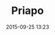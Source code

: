 ---
title: Priapo
layout: post
date: 2015-09-25 13:23
numero: 30
image: 30_priapo.png
thumb: 30_priapo.svg
wiki: https://it.wikipedia.org/wiki/Priapo
source: https://commons.wikimedia.org/wiki/File:Pompeya_er%C3%B3tica6.jpg
source-name: Wikimedia Commons
autore: luca corsato
social-autore: https://twitter.com/lucacorsato
social-idea: https://twitter.com/lucacorsato
idea: luca corsato
tags:
- uomo
- mitologia
- divinità
- id. corsato
---